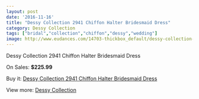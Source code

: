 ```yaml
---
layout: post
date: '2016-11-16'
title: "Dessy Collection 2941 Chiffon Halter Bridesmaid Dress"
category: Dessy Collection
tags: ["bridal","collection","chiffon","dessy","wedding"]
image: http://www.eudances.com/14703-thickbox_default/dessy-collection-2941-chiffon-halter-bridesmaid-dress.jpg
---
```

Dessy Collection 2941 Chiffon Halter Bridesmaid Dress

On Sales: **$225.99**
<a href="https://www.eudances.com/en/dessy-collection/4394-dessy-collection-2941-chiffon-halter-bridesmaid-dress.html"><amp-img layout="responsive" width="600" height="600" src="//www.eudances.com/14703-thickbox_default/dessy-collection-2941-chiffon-halter-bridesmaid-dress.jpg" alt="Dessy Collection 2941 Chiffon Halter Bridesmaid Dress 0" /></a>
<a href="https://www.eudances.com/en/dessy-collection/4394-dessy-collection-2941-chiffon-halter-bridesmaid-dress.html"><amp-img layout="responsive" width="600" height="600" src="//www.eudances.com/14704-thickbox_default/dessy-collection-2941-chiffon-halter-bridesmaid-dress.jpg" alt="Dessy Collection 2941 Chiffon Halter Bridesmaid Dress 1" /></a>
<a href="https://www.eudances.com/en/dessy-collection/4394-dessy-collection-2941-chiffon-halter-bridesmaid-dress.html"><amp-img layout="responsive" width="600" height="600" src="//www.eudances.com/14705-thickbox_default/dessy-collection-2941-chiffon-halter-bridesmaid-dress.jpg" alt="Dessy Collection 2941 Chiffon Halter Bridesmaid Dress 2" /></a>
<a href="https://www.eudances.com/en/dessy-collection/4394-dessy-collection-2941-chiffon-halter-bridesmaid-dress.html"><amp-img layout="responsive" width="600" height="600" src="//www.eudances.com/14706-thickbox_default/dessy-collection-2941-chiffon-halter-bridesmaid-dress.jpg" alt="Dessy Collection 2941 Chiffon Halter Bridesmaid Dress 3" /></a>

Buy it: [Dessy Collection 2941 Chiffon Halter Bridesmaid Dress](https://www.eudances.com/en/dessy-collection/4394-dessy-collection-2941-chiffon-halter-bridesmaid-dress.html "Dessy Collection 2941 Chiffon Halter Bridesmaid Dress")

View more: [Dessy Collection](https://www.eudances.com/en/60-Dessy-Collection "Dessy Collection")